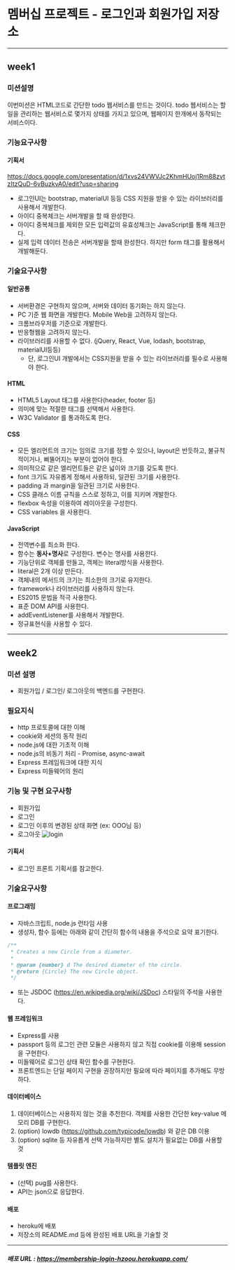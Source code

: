 # 멤버십 프로젝트 - 로그인과 회원가입 저장소
---
## week1
### 미션설명
이번미션은 HTML코드로 간단한 todo 웹서비스를 만드는 것이다. todo 웹서비스는 할일을 관리하는 웹서비스로 몇가지 상태를 가지고 있으며,
웹페이지 한개에서 동작되는 서비스이다.

### 기능요구사항
#### 기획서
https://docs.google.com/presentation/d/1xvs24VWVJc2KhmHUoj1Rm88zvtzItzQuD-6vBuzkvA0/edit?usp=sharing
- 로그인UI는 bootstrap, materialUI 등등 CSS 지원을 받을 수 있는 라이브러리를 사용해서 개발한다.
- 아이디 중복체크는 서버개발을 할 때 완성한다.
- 아이디 중복체크를 제외한 모든 입력값의 유효성체크는 JavaScript를 통해 체크한다.
- 실제 입력 데이터 전송은 서버개발을 할때 완성한다. 하지만 form 태그를 활용해서 개발해둔다.

### 기술요구사항
#### 일반공통
- 서버환경은 구현하지 않으며, 서버와 데이터 동기화는 하지 않는다.
- PC 기준 웹 화면을 개발한다. Mobile Web을 고려하지 않는다.
- 크롬브라우저를 기준으로 개발한다.
- 반응형웹을 고려하지 않는다.
- 라이브러리를 사용할 수 없다. (jQuery, React, Vue, lodash, bootstrap, materialUI등등)
  - 단, 로그인UI 개발에서는 CSS지원을 받을 수 있는 라이브러리를 필수로 사용해야 한다.

#### HTML
- HTML5 Layout 태그를 사용한다(header, footer 등)
- 의미에 맞는 적절한 태그를 선택해서 사용한다.
- W3C Validator 를 통과하도록 한다.

#### CSS
- 모든 엘리먼트의 크기는 임의로 크기를 정할 수 있으나, layout은 반듯하고, 불규칙적이거나, 삐뚤어지는 부분이 없어야 한다.
- 의미적으로 같은 엘리먼트들은 같은 넓이와 크기를 갖도록 한다.
- font 크기도 자유롭게 정해서 사용하되, 일관된 크기를 사용한다.
- padding 과 margin을 일관된 크기로 사용한다.
- CSS 클래스 이름 규칙을 스스로 정하고, 이를 지키며 개발한다.
- flexbox 속성을 이용하여 레이아웃을 구성한다.
- CSS variables 을 사용한다.

#### JavaScript
- 전역변수를 최소화 한다.
- 함수는 **동사+명사**로 구성한다. 변수는 명사를 사용한다.
- 기능단위로 객체를 만들고, 객체는 literal방식을 사용한다.
- literal은 2개 이상 만든다.
- 객체내의 메서드의 크기는 최소한의 크기로 유지한다.
- framework나 라이브러리를 사용하지 않는다.
- ES2015 문법을 적극 사용한다.
- 표준 DOM API를 사용한다.
- addEventListener를 사용해서 개발한다.
- 정규표현식을 사용할 수 있다.

------
## week2
### 미션 설명
- 회원가입 / 로그인/ 로그아웃의 백엔드를 구현한다.

### 필요지식
- http 프로토콜에 대한 이해
- cookie와 세션의 동작 원리
- node.js에 대한 기초적 이해
- node.js의 비동기 처리 - Promise, async-await
- Express 프레임워크에 대한 지식
- Express 미들웨어의 원리

### 기능 및 구현 요구사항
- 회원가입
- 로그인
- 로그인 이후의 변경된 상태 화면 (ex: OOO님 등)
- 로그아웃
  ![login](http://public.codesquad.kr/honux/bcamp/login.png)

#### 기획서
- 로그인 프론트 기획서를 참고한다.

### 기술요구사항
#### 프로그래밍
- 자바스크립트, node.js 런타임 사용
- 생성자, 함수 등에는 아래와 같이 간단히 함수의 내용을 주석으로 요약 표기한다.
```javascript
/**
 * Creates a new Circle from a diameter.
 *
 * @param {number} d The desired diameter of the circle.
 * @return {Circle} The new Circle object.
 */
```
- 또는 JSDOC (https://en.wikipedia.org/wiki/JSDoc) 스타일의 주석을 사용한다.

#### 웹 프레임워크
- Express를 사용
- passport 등의 로그인 관련 모듈은 사용하지 않고 직접 cookie를 이용해 session을 구현한다.
- 미들웨어로 로그인 상태 확인 함수를 구현한다.
- 프론트엔드는 단일 페이지 구현을 권장하지만 필요에 따라 페이지를 추가해도 무방하다.

#### 데이터베이스
1. 데이터베이스는 사용하지 않는 것을 추천한다. 객체를 사용한 간단한 key-value 메모리 DB를 구현한다.
2. (option) lowdb (https://github.com/typicode/lowdb) 와 같은 DB 이용
3. (option) sqlite 등 자유롭게 선택 가능하지만 별도 설치가 필요없는 DB를 사용할 것

#### 템플릿 엔진
- (선택) pug를 사용한다.
- API는 json으로 응답한다.

#### 배포
- heroku에 배포
- 저장소의 README.md 등에 완성된 배포 URL을 기술할 것
------
##### 배포 URL : https://membership-login-hzoou.herokuapp.com/